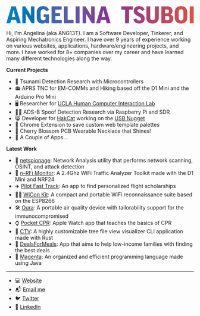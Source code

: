 <img src="https://github.com/ANG13T/ANG13T/blob/master/images/Headline.png" width="600">


Hi, I'm Angelina (aka ANG13T). I am a Software Developer, Tinkerer, and Aspiring Mechatronics Engineer. I have over 9 years of experience working on various websites, applications, hardware/engineering projects, and more. I have worked for 8+ companies over my career and have learned many different technologies along the way.

**Current Projects**
- 🌊  Tsunami Detection Research with Microcontrollers
- 📻  APRS TNC for EM-COMMs and Hiking based off the D1 Mini and the Arduino Pro Mini 
- 🖥  Researcher for [UCLA Human Computer Interaction Lab](https://hci.ucla.edu/)
- 🕵️‍♀️  ADS-B Spoof Detection Research via Raspberry Pi and SDR
- 😸  Developer for [HakCat](https://hakcat.com) working on the [USB Nugget](https://usbnugget.com/)
- 🎨 Chrome Extension to save custom web template palettes
- 🌸 Cherry Blossom PCB Wearable Necklace that Shines!
- 📱  A Couple of Apps...

**Latest Work**
- 🔎  [netspionage](https://github.com/ANG13T/netspionage): Network Analysis utility that performs network scanning, OSINT, and attack detection
- 📡  [n-RFi Monitor](https://github.com/ANG13T/nRFi-Monitor): A 2.4Ghz WiFi Traffic Analyzer Toolkit made with the D1 Mini and NRF24
- ✈️  [Pilot Fast Track](https://pilotfasttrack.com/): An app to find personalized flight scholarships
- 🕵️‍♀️  [WiCon Kit](https://github.com/ANG13T/ESP8266-WiCon-Kit): A compact and portable WiFi reconnaissance suite based on the ESP8266
- 🛠  [Oura](https://github.com/ANG13T/IAQ_Device_Dev_Log): A portable air quality device with tailorability support for the immunocompromised
- ⌚️ [Pocket CPR](https://github.com/ANG13T/Pocket_CPR): Apple Watch app that teaches the basics of CPR
- 🎄 [CTV](https://github.com/ANG13T/RustCLI): A highly customizable tree file view visualizer CLI application made with Rust
- 📱 [DealsForMeals](https://github.com/ANG13T/DealsForMeals_App): App that aims to help low-income families with finding the best deals
- 👾 [Magenta](https://github.com/ANG13T/Magenta): An organized and efficient programming language made using Java

---
- 💻 [Website](https://angelinatsuboi.net/)
- 📬 [Email me](mailto:angelina.t1832@gmail.com)
- 🐦 [Twitter](https://twitter.com/AngelinaTsuboi)
- 📨 [LinkedIn](https://www.linkedin.com/in/angelina-tsuboi-322028211/)
